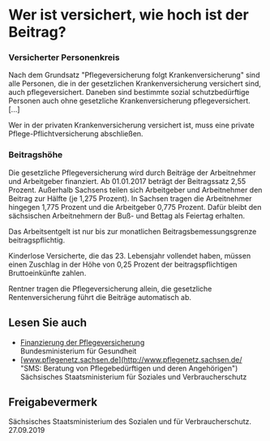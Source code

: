 # Wer ist versichert, wie hoch ist der Beitrag?

### Versicherter Personenkreis

Nach dem Grundsatz "Pflegeversicherung folgt Krankenversicherung" sind alle Personen, die in der gesetzlichen Krankenversicherung versichert sind, auch pflegeversichert. Daneben sind bestimmte sozial schutzbedürftige Personen auch ohne gesetzliche Krankenversicherung pflegeversichert. [...]

Wer in der privaten Krankenversicherung versichert ist, muss eine private Pflege-Pflichtversicherung abschließen.

### Beitragshöhe

Die gesetzliche Pflegeversicherung wird durch Beiträge der Arbeitnehmer und Arbeitgeber finanziert. Ab 01.01.2017 beträgt der Beitragssatz 2,55 Prozent. Außerhalb Sachsens teilen sich Arbeitgeber und Arbeitnehmer den Beitrag zur Hälfte (je 1,275 Prozent). In Sachsen tragen die Arbeitnehmer hingegen 1,775 Prozent und die Arbeitgeber 0,775 Prozent. Dafür bleibt den sächsischen Arbeitnehmern der Buß- und Bettag als Feiertag erhalten.

Das Arbeitsentgelt ist nur bis zur monatlichen Beitragsbemessungsgrenze beitragspflichtig.

Kinderlose Versicherte, die das 23. Lebensjahr vollendet haben, müssen einen Zuschlag in der Höhe von 0,25 Prozent der beitragspflichtigen Bruttoeinkünfte zahlen.

Rentner tragen die Pflegeversicherung allein, die gesetzliche Rentenversicherung führt die Beiträge automatisch ab.

## Lesen Sie auch

* [Finanzierung der Pflegeversicherung](http://www.bundesgesundheitsministerium.de/themen/pflege/online-ratgeber-pflege/die-pflegeversicherung/finanzierung.html "Finanzierung der Pflegeversicherung (BMG)")  
  Bundesministerium für Gesundheit
* [www.pflegenetz.sachsen.de](http://www.pflegenetz.sachsen.de/ "SMS: Beratung von Pflegebedürftigen und deren Angehörigen")  
  Sächsisches Staatsministerium für Soziales und Verbraucherschutz

## Freigabevermerk

Sächsisches Staatsministerium des Sozialen und für Verbraucherschutz. 27.09.2019

